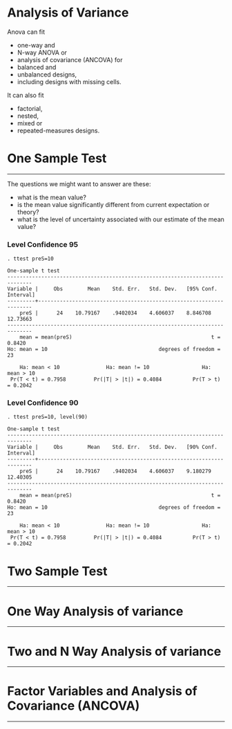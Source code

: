 # Analysis of Variance

Anova can fit
* one-way and
* N-way ANOVA or
* analysis of covariance (ANCOVA)
for
* balanced and
* unbalanced designs,
* including designs with missing cells.

It can also fit
* factorial,
* nested,
* mixed or
* repeated-measures designs.

# One Sample Test
***
The questions we might want to answer are these:
* what is the mean value?
* is the mean value significantly different from current expectation or theory?
* what is the level of uncertainty associated with our estimate of the mean value?

### Level Confidence 95
    . ttest preS=10

    One-sample t test
    ------------------------------------------------------------------------------
    Variable |     Obs        Mean    Std. Err.   Std. Dev.   [95% Conf. Interval]
    ---------+--------------------------------------------------------------------
        preS |      24    10.79167    .9402034    4.606037    8.846708    12.73663
    ------------------------------------------------------------------------------
        mean = mean(preS)                                             t =   0.8420
    Ho: mean = 10                                    degrees of freedom =       23

        Ha: mean < 10               Ha: mean != 10                 Ha: mean > 10
     Pr(T < t) = 0.7958         Pr(|T| > |t|) = 0.4084          Pr(T > t) = 0.2042

### Level Confidence 90
    . ttest preS=10, level(90)

    One-sample t test
    ------------------------------------------------------------------------------
    Variable |     Obs        Mean    Std. Err.   Std. Dev.   [90% Conf. Interval]
    ---------+--------------------------------------------------------------------
        preS |      24    10.79167    .9402034    4.606037    9.180279    12.40305
    ------------------------------------------------------------------------------
        mean = mean(preS)                                             t =   0.8420
    Ho: mean = 10                                    degrees of freedom =       23

        Ha: mean < 10               Ha: mean != 10                 Ha: mean > 10
     Pr(T < t) = 0.7958         Pr(|T| > |t|) = 0.4084          Pr(T > t) = 0.2042














# Two Sample Test
***

# One Way Analysis of variance
***

# Two and N Way Analysis of variance
***

# Factor Variables and Analysis of Covariance (ANCOVA)
***

